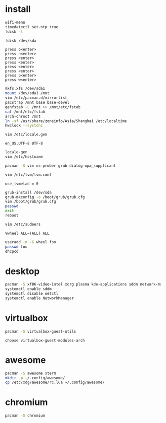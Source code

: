 # install
```sh
wifi-menu
timedatectl set-ntp true
fdisk -l
```
```sh
fdisk /dev/sda
```
```
press o<enter>
press n<enter>
press <enter>
press <enter>
press <enter>
press <enter>
press p<enter>
press w<enter>
```
```sh
mkfs.xfs /dev/sda1
mount /dev/sda1 /mnt
vim /etc/pacman.d/mirrorlist
pacstrap /mnt base base-devel
genfstab -L /mnt >> /mnt/etc/fstab
cat /mnt/etc/fstab
arch-chroot /mnt
ln -sf /usr/share/zoneinfo/Asia/Shanghai /etc/localtime
hwclock --systohc
```
```sh
vim /etc/locale.gen
```
```
en_US.UTF-8 UTF-8
```
```sh
locale-gen
vim /etc/hostname
```
```sh
pacman -S vim os-prober grub dialog wpa_supplicant
```
```sh
vim /etc/lvm/lvm.conf
```
```
use_lvmetad = 0
```
```sh
grub-install /dev/sda
grub-mkconfig -o /boot/grub/grub.cfg
vim /boot/grub/grub.cfg
passwd
exit
reboot
```
```sh
vim /etc/sudoers
```
```
%wheel ALL=(ALL) ALL
```
```sh
useradd -m -G wheel foo
passwd foo
dhcpcd
```

# desktop
```sh
pacman -S xf86-video-intel xorg plasma kde-applications sddm network-manager-applet
systemctl enable sddm
systemctl disable netctl
systemctl enable NetworkManager
```

# virtualbox
```sh
pacman -S virtualbox-guest-utils
```
```
choose virtualbox-guest-modules-arch
```

# awesome
```sh
pacman -S awesome xterm
mkdir -p ~/.config/awesome/
cp /etc/xdg/awesome/rc.lua ~/.config/awesome/
```

# chromium
```sh
pacman -S chromium
```
